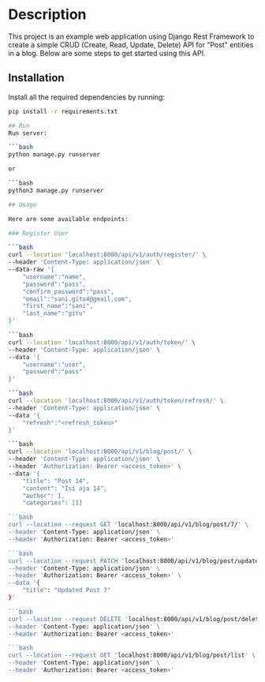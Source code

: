 # Description

This project is an example web application using Django Rest Framework to create a simple CRUD (Create, Read, Update, Delete) API for "Post" entities in a blog. Below are some steps to get started using this API.

## Installation

Install all the required dependencies by running:
```bash
pip install -r requirements.txt

## Run
Run server:

```bash
python manage.py runserver

or

```bash
python3 manage.py runserver

## Usage

Here are some available endpoints:

### Register User

```bash
curl --location 'localhost:8000/api/v1/auth/register/' \
--header 'Content-Type: application/json' \
--data-raw '{
    "username":"name",
    "password":"pass",
    "confirm_password":"pass",
    "email":"sani.gitu4@gmail.com",
    "first_name":"sani",
    "last_name":"gitu"
}'

```bash
curl --location 'localhost:8000/api/v1/auth/token/' \
--header 'Content-Type: application/json' \
--data '{
    "username":"user",
    "password":"pass"
}'

```bash
curl --location 'localhost:8000/api/v1/auth/token/refresh/' \
--header 'Content-Type: application/json' \
--data '{
    "refresh":"<refresh_token>"
}'

```bash
curl --location 'localhost:8000/api/v1/blog/post/' \
--header 'Content-Type: application/json' \
--header 'Authorization: Bearer <access_token>' \
--data '{
    "title": "Post 14",
    "content": "Isi aja 14",
    "author": 1,
    "categories": [1]

```bash
curl --location --request GET 'localhost:8000/api/v1/blog/post/7/' \
--header 'Content-Type: application/json' \
--header 'Authorization: Bearer <access_token>'

```bash
curl --location --request PATCH 'localhost:8000/api/v1/blog/post/update/7/' \
--header 'Content-Type: application/json' \
--header 'Authorization: Bearer <access_token>' \
--data '{
    "title": "Updated Post 7"
}'

```bash
curl --location --request DELETE 'localhost:8000/api/v1/blog/post/delete/7/' \
--header 'Content-Type: application/json' \
--header 'Authorization: Bearer <access_token>'

```bash
curl --location --request GET 'localhost:8000/api/v1/blog/post/list' \
--header 'Content-Type: application/json' \
--header 'Authorization: Bearer <access_token>'

